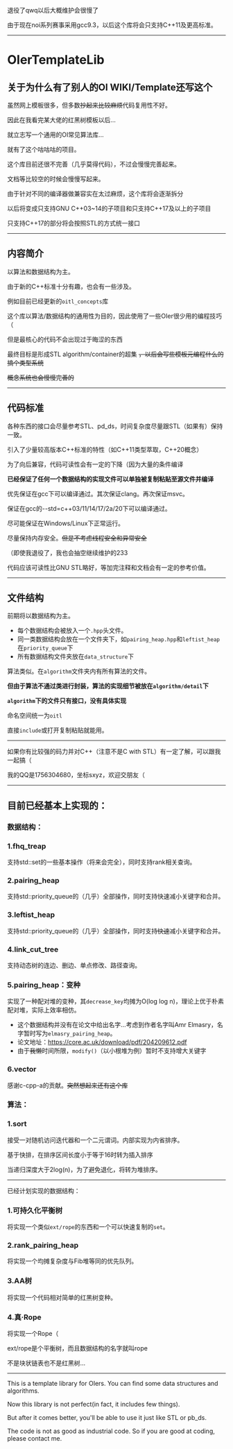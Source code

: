 退役了qwq以后大概维护会很慢了

由于现在noi系列赛事采用gcc9.3，以后这个库将会只支持C++11及更高标准。

---

# OIerTemplateLib

## 关于为什么有了别人的OI WIKI/Template还写这个

虽然网上模板很多，但多数~~抄起来比较麻烦~~代码复用性不好。

因此在我看完某大佬的红黑树模板以后...

就立志写一个通用的OI常见算法库...

就有了这个咕咕咕的项目。

这个库目前还很不完善（几乎莫得代码），不过会慢慢完善起来。

文档等比较空的时候会慢慢写起来。

由于针对不同的编译器做兼容实在太过麻烦，这个库将会逐渐拆分

以后将变成只支持GNU C++03~14的子项目和只支持C++17及以上的子项目

只支持C++17的部分将会按照STL的方式统一接口

---

## 内容简介

以算法和数据结构为主。

由于新的C++标准十分有趣，也会有一些涉及。

例如目前已经更新的`oitl_concepts`库

这个库以算法/数据结构的通用性为目的，因此使用了一些OIer很少用的编程技巧（

但是最核心的代码不会出现过于晦涩的东西

最终目标是形成STL algorithm/container的超集 ~~，以后会写些模板元编程什么的搞个类型系统~~

~~概念系统也会慢慢完善的~~

---

## 代码标准

各种东西的接口会尽量参考STL、pd_ds，时间复杂度尽量跟STL（如果有）保持一致。

引入了少量较高版本C++标准的特性（如C++11类型萃取，C++20概念）

为了向后兼容，代码可读性会有一定的下降（因为大量的条件编译

**已经保证了任何一个数据结构的实现文件可以单独被复制粘贴至源文件并编译**

优先保证在gcc下可以编译通过。其次保证clang。再次保证msvc。

保证在gcc的--std=c++03/11/14/17/2a/20下可以编译通过。

尽可能保证在Windows/Linux下正常运行。

尽量保持内存安全。~~但是不考虑线程安全和异常安全~~

（即使我退役了，我也会抽空继续维护的233

代码应该可读性比GNU STL略好，等加完注释和文档会有一定的参考价值。

---

## 文件结构

前期将以数据结构为主。

* 每个数据结构会被放入一个`.hpp`头文件。
* 同一类数据结构会放在一个文件夹下，如`pairing_heap.hpp`和`leftist_heap`在`priority_queue`下
* 所有数据结构文件夹放在`data_structure`下

算法类似。在`algorithm`文件夹内有所有算法的文件。

**但由于算法不通过类进行封装，算法的实现细节被放在`algorithm/detail`下**

**`algorithm`下的文件只有接口，没有具体实现**

命名空间统一为`oitl`

直接`include`或打开复制粘贴就能用。

---



如果你有比较强的码力并对C++（注意不是C with STL）有一定了解，可以跟我一起搞（

我的QQ是1756304680，坐标sxyz，欢迎交朋友（

---

## 目前已经基本上实现的：

### 数据结构：

### 1.fhq_treap

支持std::set的一些基本操作（将来会完全），同时支持rank相关查询。

### 2.pairing_heap

支持std::priority_queue的（几乎）全部操作，同时支持快速减小关键字和合并。

### 3.leftist_heap

支持std::priority_queue的（几乎）全部操作，同时支持~~快速~~减小关键字和合并。

### 4.link_cut_tree

支持动态树的连边、删边、单点修改、路径查询。

### 5.pairing_heap：变种

实现了一种配对堆的变种，其`decrease_key`均摊为O(log log n)，理论上优于朴素配对堆，实际上效率相仿。

* 这个数据结构并没有在论文中给出名字...考虑到作者名字叫Amr Elmasry，名字暂时写为`elmasry_pairing_heap`。
* 论文地址：https://core.ac.uk/download/pdf/204209612.pdf
* 由于~~我懒~~时间所限，`modify()`（以小根堆为例）暂时不支持增大关键字

### 6.vector

感谢c-cpp-a的贡献。~~突然想起来还有这个库~~

### 算法：
### 1.sort
接受一对随机访问迭代器和一个二元谓词。内部实现为内省排序。

基于快排，在排序区间长度小于等于16时转为插入排序

当递归深度大于2log(n)，为了避免退化，将转为堆排序。

---

已经计划实现的数据结构：

### 1.可持久化平衡树

将实现一个类似`ext/rope`的东西和一个可以快速复制的`set`。

### 2.rank_pairing_heap

将实现一个均摊复杂度与Fib堆等同的优先队列。

### 3.AA树

将实现一个代码相对简单的红黑树变种。

### 4.真·Rope

将实现一个Rope（

ext/rope是个平衡树，而且数据结构的名字就叫rope

不是块状链表也不是红黑树...

---

This is a template library for OIers. You can find some data structures and algorithms.

Now this library is not perfect(in fact, it includes few things).

But after it comes better, you'll be able to use it just like STL or pb_ds.

The code is not as good as industrial code. So if you are good at coding, please contact me.
